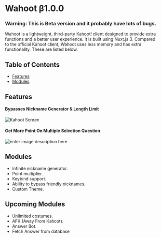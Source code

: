 
# Wahoot β1.0.0
### Warning: This is Beta version and it probably have lots of bugs.


Wahoot is a lightweight, third-party Kahoot! client designed to provide extra functions and a better user experience. It is built using Nuxt.js 3. Compared to the official Kahoot client, Wahoot uses less memory and has extra functionality. These are listed below.


## Table of Contents

- [Features](#features)
- [Modules](#modules)

## Features
 #### Bypasses Nickname Generator & Length Limit
 ![Kahoot Screen](https://i.ibb.co/Zp80h9Vy/image.png)
 #### Get More Point On Multiple Selection Question
![enter image description here](https://i.ibb.co/MDnqVDPy/image.png)
 

## Modules
- Infinite nickname generator.
- Point multiplier.
- Keybind support.
- Ability to bypass friendly nicknames.
- Custom Theme.

## Upcoming Modules
- Unlimited costumes.
- AFK (Away From Kahoot).
- Answer Bot.
- Fetch Answer from database
  
